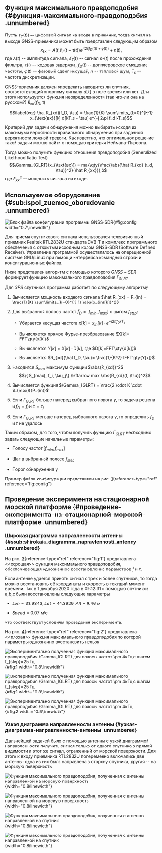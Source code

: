 ## Функция максимального правдоподобия {#функция-максимального-правдоподобия .unnumbered}

Пусть $s_T(t))$ -- цифровой сигнал на входе в приемник, тогда сигнал на
выходе GNSS-приемника может быть представлен следующим образом
$$x_{\text{вх}} = A(t)\tilde s_T (t - \tau(t) ) e^{j(2\pi f_D(t)t + \varphi(t))}
    + n(t),$$ где $A(t)$ -- амплитуда сигнала, $\tilde s_T (t)$ --
сигнал $s_T(t)$ после прохождения фильтра, $\tau(t)$ -- кодовая
задержка, $f_D(t)$ -- допплеровское смещение частоты, $\varphi(t)$ --
фазовый сдвиг несущей, $n$ -- тепловой шум, $T_s$ -- частота
дискретизации.

GNSS-приемник должен определить находится ли спутник, соответствующий
опорному сигналу $d[k]$ в поле зрения или нет. Для этого используется
функция неопределенности (так что-ли она на русском?)
$\hat R_{xd}(f_D, \tau)$

$$\label{eq:}
    \hat R_{xd}(f_D, \tau) = \frac{1}{K} \sum\limits_{k=0}^{K-1}
    x_{\text{вх}}[k] d[kT_s - \tau] e^{-j 2\pi f_d kT_s}$$

Критерий для задачи обнаружения можно выбирать исходя из максимума
вероятности правильного обнаружения при заданной вероятности ложной
тревоги. Как известно, что оптимальное решение такой задачи можно найти
с помощью критерия Неймана-Пирсона.

Тогда можно получить функцию отношения правдоподобия (Generalized
Likelihood Ratio Test)
$$\Gamma_{GLRT}(x_{\text{вх}}) = max\qty{\frac{\abs{\hat R_{xd} (f_d,
    \tau)}^2}{\hat R_{xx}}},$$ где $R_{xx}^2$ -- мощность сигнала на
входе.

## Используемое оборудование {#sub:ispol_zuemoe_oborudovanie .unnumbered}

![Блок файла конфигурации программы
GNSS-SDR](imgs/screen_config.png){#fig:config width="0.7\\linewidth"}

Для приема спутникового сигнала использовался телевизионный приемник
Realtek RTL2832U стандарта DVB-T и комплекс программного обеспечения с
открытым исходным кодом GNSS-SDR (Software Defined Receiver). Управление
программой осуществлялось на операционной системе GNU/Linux при помощи
интерфейса командной строки и конфигурационных файлов.

Ниже представлен алгоритм с помощью которого $GNSS-SDR$ формирует
функцию максимального правдоподобия $\Gamma_{GLRT}$

Для $GPS$ спутников программа работает по следующему алгоритму

1.  Вычисляется мощность входного сигнала $\hat R_{xx} = P_{in} =
            \frac{1}{K} \sum\limits_{k=0}^{K-1} \abs{x_{in}[k]}^2$

2.  Для выбранной полосы частот $\hat f_D = [f_{min}, f_{max}]$ с шагом
    $f_{step}$:

    -   Убирается несущая частота
        $x[k] = x_{in}[k] \cdot e^{-j2\pi\hat f_D k T_s}$

    -   Вычисляется прямое Фурье-преобразование $X[k]= FFT\qty{x[k]}$

    -   Вычисляется $Y[k]= X[k] \cdot D[k]$, где $D[k]=FFT\qty{d[k]}$

    -   Вычисляется $R_{xd}(\hat f_D, \tau)= \frac{1}{K^2}
                        IFFT\qty{Y[k]}$

3.  Находится $S_{max}$ максимум функции $\abs{R_{xd}}^2$
    $$\{ S_{max}, f_i, \tau_j\} \leftarrow max \abs{R_{xd}(f, \tau)}^2$$

4.  Вычисляется функция
    $\Gamma_{GLRT} = \frac{2 \cdot K \cdot S_{max}}{P_{in}}$

5.  Если $\Gamma_{GLRT}$ больше наперед выбранного порога $\gamma$, то
    задача решена и $f_D = f_i$ и $\tau=\tau_j$

6.  Если $\Gamma_{GLRT}$ меньше наперед выбранного порога $\gamma$, то
    определить $f_D$ и $\tau$ не удалось

Таким образом, для того, чтобы получить функцию $\Gamma_{GLRT}$
необходимо задать следующие начальные параметры:

-   Полосу частот $[f_{min}, f_{max}]$

-   Шаг в выбранной полосе $f_{step}$

-   Порог обнаружения $\gamma$

Пример файла конфигурации представлен на рис.
[1](#fig:config){reference-type="ref" reference="fig:config"}

## Проведение эксперимента на стационарной морской платформе {#проведение-эксперимента-на-стационарной-морской-платформе .unnumbered}

### Широкая диаграмма направленности антенны {#ssub:shirokaia_diagramma_napravlennosti_antenny .unnumbered}

На рис. [3](#fig:1){reference-type="ref" reference="fig:1"} представлена
\<\<хорошая\>\> функция максимального правдоподобия, обеспечивающая
однозначное восстановление параметров $f$ и $\tau$.

Если антенне удается принять сигнал с трех и более спутников, то тогда
можно восстановить её координаты и скорость в текущий момент времени.
Так в 1 декабря 2020 года в 09:12:31 с помощью спутников a,b,c были
восстановлены следующие параметры

-   $Lon=33.9843$, $Lat=44.3929$, $Alt=9.46$ м

-   $Speed=0.07$ м/с

что соответствует условиям проведения эксперимента.

На рис. [4](#fig:2){reference-type="ref" reference="fig:2"} представлена
\<\<плохая\>\> функция максимального правдоподобия по которой параметры
однозначно восстановить нельзя

![Экспериментально полученная функция максимального правдоподобия
$\Gamma_{GLRT}$ для полосы частот $\pm 4$кГц с шагом $f_{step}=25$
Гц](imgs/acq_dump_G_1C_ch_0_5_sat_7_3D.png){#fig:1
width="0.8\\linewidth"}

![Экспериментально полученная функция максимального правдоподобия
$\Gamma_{GLRT}$ для полосы частот $\pm 4$кГц с шагом $f_{step}=25$
Гц](imgs/acq_dump_G_1C_ch_0_5_sat_7_2D.png){#fig:1
width="0.8\\linewidth"}

![Экспериментально полученная функция максимального правдоподобия
$\Gamma_{GLRT}$ для полосы частот $\pm 4$кГц
](imgs/acq_dump_G_1C_ch_0_2_sat_16_3D.png){#fig:2
width="0.8\\linewidth"}

### Узкая диаграмма направленности антенны {#узкая-диаграмма-направленности-антенны .unnumbered}

Дальнейшей задачей было с помощью антенны с узкой диаграммой
направленности получить сигнал только от одного спутника в прямой
видимости и этот же сигнал, отраженный от морской поверхности. Для этого
к входу приемника RTL2832U попеременно включались две антенны: одна из
них была направлена в сторону спутника, другая -- на морскую поверхность

![Функция максимального правдоподобия, полученная с антенны направленной
на морскую
поверхность](imgs/acq_dump_G_1C_ch_0_25_sat_24_3D_refl30.png){width="0.8\\linewidth"}

![Функция максимального правдоподобия, полученная с антенны направленной
на морскую
поверхность](imgs/acq_dump_G_1C_ch_0_25_sat_24_2D_refl30.png){width="0.8\\linewidth"}

![Функция максимального правдоподобия, полученная с антенны направленной
на
спутник](imgs/acq_dump_G_1C_ch_0_3122_sat_17_3D_direct30.png){width="0.8\\linewidth"}

![Функция максимального правдоподобия, полученная с антенны направленной
на
спутник](imgs/acq_dump_G_1C_ch_0_3122_sat_17_2D_direct30.png){width="0.8\\linewidth"}

